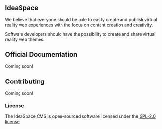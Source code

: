 ## IdeaSpace 

We believe that everyone should be able to easily create and publish virtual reality web experiences with the focus on content creation and creativity. 

Software developers should have the possibility to create and share virtual reality web themes.

## Official Documentation

Coming soon!

## Contributing

Coming soon!

### License

The IdeaSpace CMS is open-sourced software licensed under the [GPL-2.0 license](https://opensource.org/licenses/GPL-2.0)
